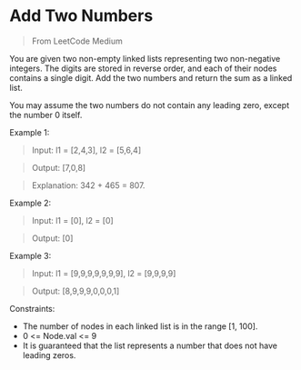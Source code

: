 # Add Two Numbers

> From LeetCode Medium

You are given two non-empty linked lists representing two non-negative integers. The digits are stored in reverse order, and each of their nodes contains a single digit. Add the two numbers and return the sum as a linked list.

You may assume the two numbers do not contain any leading zero, except the number 0 itself.

 

Example 1:

> Input: l1 = [2,4,3], l2 = [5,6,4]

> Output: [7,0,8]

> Explanation: 342 + 465 = 807.

Example 2:

> Input: l1 = [0], l2 = [0]

> Output: [0]

Example 3:

> Input: l1 = [9,9,9,9,9,9,9], l2 = [9,9,9,9]

> Output: [8,9,9,9,0,0,0,1]
 

Constraints:

- The number of nodes in each linked list is in the range [1, 100].
- 0 <= Node.val <= 9
- It is guaranteed that the list represents a number that does not have leading zeros.
